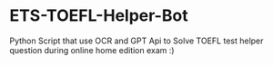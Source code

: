 ﻿# ETS-TOEFL-Helper-Bot
Python Script that use OCR and GPT Api to Solve TOEFL test helper question during online home edition exam :)
